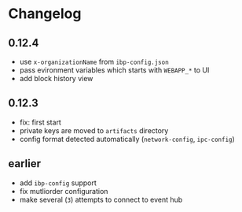 Changelog
=========

## 0.12.4
* use `x-organizationName` from `ibp-config.json`
* pass evironment variables which starts with `WEBAPP_*` to UI
* add block history view

## 0.12.3
* fix: first start
* private keys are moved to `artifacts` directory
* config format detected automatically (`network-config`, `ipc-config`)

## earlier
* add `ibp-config` support
* fix mutliorder configuration
* make several (`3`) attempts to connect to event hub